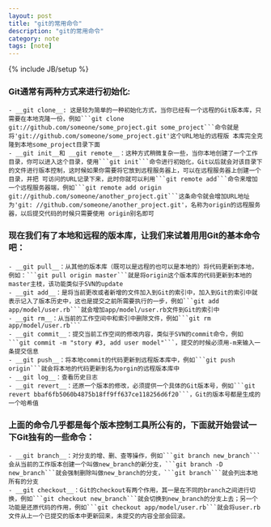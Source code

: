 ```yaml
---
layout: post
title: "git的常用命令"
description: "git的常用命令"
category: note
tags: [note]
---
```

{% include JB/setup %}
### Git通常有两种方式来进行初始化:
	- __git clone__: 这是较为简单的一种初始化方式，当你已经有一个远程的Git版本库，只需要在本地克隆一份，例如```git clone git://github.com/someone/some_project.git some_project```命令就是将'git://github.com/someone/some_project.git'这个URL地址的远程版 本库完全克隆到本地some_project目录下面
	- __git init__和 __git remote__：这种方式稍微复杂一些，当你本地创建了一个工作目录，你可以进入这个目录，使用```git init```命令进行初始化，Git以后就会对该目录下的文件进行版本控制，这时候如果你需要将它放到远程服务器上，可以在远程服务器上创建一个目录，并把 可访问的URL记录下来，此时你就可以利用```git remote add```命令来增加一个远程服务器端，例如```git remote add origin git://github.com/someone/another_project.git```这条命令就会增加URL地址为'git: //github.com/someone/another_project.git'，名称为origin的远程服务器，以后提交代码的时候只需要使用 origin别名即可

### 现在我们有了本地和远程的版本库，让我们来试着用用Git的基本命令吧：
	- __git pull__：从其他的版本库（既可以是远程的也可以是本地的）将代码更新到本地，例如：```git pull origin master```就是将origin这个版本库的代码更新到本地的master主枝，该功能类似于SVN的update
	- __git add__：是将当前更改或者新增的文件加入到Git的索引中，加入到Git的索引中就表示记入了版本历史中，这也是提交之前所需要执行的一步，例如```git add app/model/user.rb```就会增加app/model/user.rb文件到Git的索引中
	- __git rm__：从当前的工作空间中和索引中删除文件，例如```git rm app/model/user.rb```
	- __git commit__：提交当前工作空间的修改内容，类似于SVN的commit命令，例如```git commit -m "story #3, add user model"```，提交的时候必须用-m来输入一条提交信息
	- __git push__：将本地commit的代码更新到远程版本库中，例如```git push origin```就会将本地的代码更新到名为orgin的远程版本库中
	- __git log__：查看历史日志
	- __git revert__：还原一个版本的修改，必须提供一个具体的Git版本号，例如```git revert bbaf6fb5060b4875b18ff9ff637ce118256d6f20```，Git的版本号都是生成的一个哈希值

### 上面的命令几乎都是每个版本控制工具所公有的，下面就开始尝试一下Git独有的一些命令：
	- __git branch__：对分支的增、删、查等操作，例如```git branch new_branch```会从当前的工作版本创建一个叫做new_branch的新分支，```git branch -D new_branch```就会强制删除叫做new_branch的分支，```git branch```就会列出本地所有的分支
	- __git checkout__：Git的checkout有两个作用，其一是在不同的branch之间进行切换，例如```git checkout new_branch```就会切换到new_branch的分支上去；另一个功能是还原代码的作用，例如```git checkout app/model/user.rb```就会将user.rb文件从上一个已提交的版本中更新回来，未提交的内容全部会回滚。

